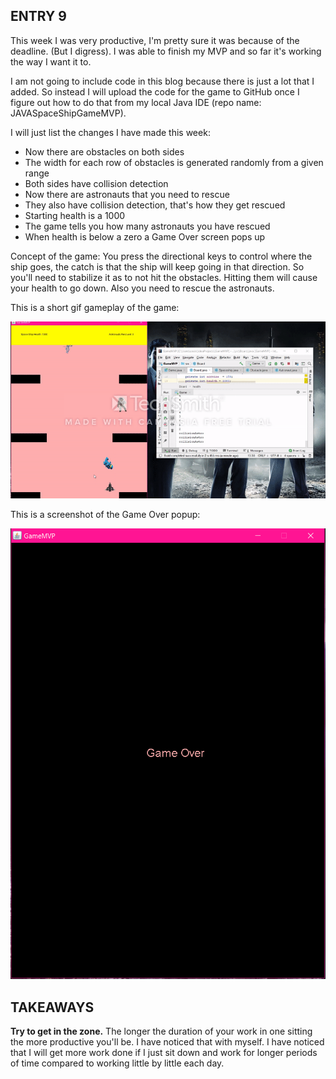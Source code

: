 ## ENTRY 9

This week I was very productive, I'm pretty sure it was because of the deadline. (But I digress). I was able to finish my MVP and so far it's working the way I want it to. 

I am not going to include code in this blog because there is just a lot that I added. So instead I will upload the code for the game to GitHub once I figure out how to do that from my local Java IDE (repo name: JAVASpaceShipGameMVP). 

I will just list the changes I have made this week:
* Now there are obstacles on both sides
* The width for each row of obstacles is generated randomly from a given range
* Both sides have collision detection
* Now there are astronauts that you need to rescue
* They also have collision detection, that's how they get rescued
* Starting health is a 1000
* The game tells you how many astronauts you have rescued
* When health is below a zero a Game Over screen pops up 

Concept of the game:
You press the directional keys to control where the ship goes, the catch is that the ship will keep going in that direction. So you'll need to stabilize it as to not hit the obstacles. Hitting them will cause your health to go down. Also you need to rescue the astronauts. 

This is a short gif gameplay of the game:

![game_demo_gif](images/game_demo_gif.gif)

This is a screenshot of the Game Over popup:

![capture](images/Capture.PNG)



## TAKEAWAYS
**Try to get in the zone.** The longer the duration of your work in one sitting the more productive you'll be. I have noticed that with myself. I have noticed that I will get more work done if I just sit down and work for longer periods of time compared to working little by little each day.   

